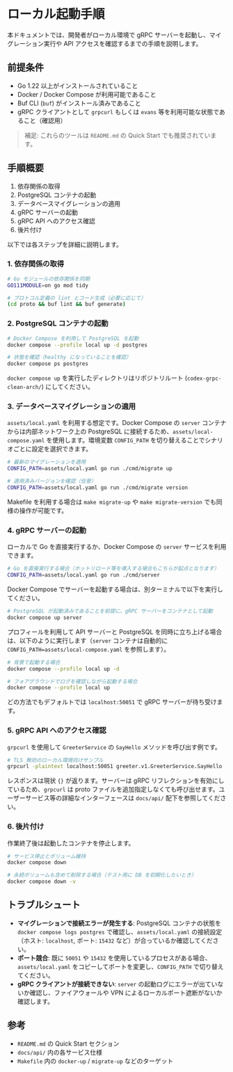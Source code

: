 # ローカル起動手順

本ドキュメントでは、開発者がローカル環境で gRPC サーバーを起動し、マイグレーション実行や API アクセスを確認するまでの手順を説明します。

## 前提条件
- Go 1.22 以上がインストールされていること
- Docker / Docker Compose が利用可能であること
- Buf CLI (`buf`) がインストール済みであること
- gRPC クライアントとして `grpcurl` もしくは `evans` 等を利用可能な状態であること（確認用）

> 補足: これらのツールは `README.md` の Quick Start でも推奨されています。

## 手順概要
1. 依存関係の取得
2. PostgreSQL コンテナの起動
3. データベースマイグレーションの適用
4. gRPC サーバーの起動
5. gRPC API へのアクセス確認
6. 後片付け

以下では各ステップを詳細に説明します。

### 1. 依存関係の取得
```bash
# Go モジュールの依存関係を同期
GO111MODULE=on go mod tidy

# プロトコル定義の lint とコード生成（必要に応じて）
(cd proto && buf lint && buf generate)
```

### 2. PostgreSQL コンテナの起動
```bash
# Docker Compose を利用して PostgreSQL を起動
docker compose --profile local up -d postgres

# 状態を確認（healthy になっていることを確認）
docker compose ps postgres
```

`docker compose up` を実行したディレクトリはリポジトリルート (`codex-grpc-clean-arch/`) にしてください。

### 3. データベースマイグレーションの適用
`assets/local.yaml` を利用する想定です。Docker Compose の `server` コンテナからは内部ネットワーク上の PostgreSQL に接続するため、`assets/local-compose.yaml` を使用します。環境変数 `CONFIG_PATH` を切り替えることでシナリオごとに設定を選択できます。

```bash
# 最新のマイグレーションを適用
CONFIG_PATH=assets/local.yaml go run ./cmd/migrate up

# 適用済みバージョンを確認（任意）
CONFIG_PATH=assets/local.yaml go run ./cmd/migrate version
```

Makefile を利用する場合は `make migrate-up` や `make migrate-version` でも同様の操作が可能です。

### 4. gRPC サーバーの起動
ローカルで Go を直接実行するか、Docker Compose の `server` サービスを利用できます。

```bash
# Go を直接実行する場合（ホットリロード等を導入する場合もこちらが起点となります）
CONFIG_PATH=assets/local.yaml go run ./cmd/server
```

Docker Compose でサーバーを起動する場合は、別ターミナルで以下を実行してください。

```bash
# PostgreSQL が起動済みであることを前提に、gRPC サーバーをコンテナとして起動
docker compose up server
```

プロフィールを利用して API サーバーと PostgreSQL を同時に立ち上げる場合は、以下のように実行します（`server` コンテナは自動的に `CONFIG_PATH=assets/local-compose.yaml` を参照します）。

```bash
# 背景で起動する場合
docker compose --profile local up -d

# フォアグラウンドでログを確認しながら起動する場合
docker compose --profile local up
```

どの方法でもデフォルトでは `localhost:50051` で gRPC サーバーが待ち受けます。

### 5. gRPC API へのアクセス確認
`grpcurl` を使用して `GreeterService` の `SayHello` メソッドを呼び出す例です。

```bash
# TLS 無効のローカル環境向けサンプル
grpcurl -plaintext localhost:50051 greeter.v1.GreeterService.SayHello
```

レスポンスは現状 `{}` が返ります。サーバーは gRPC リフレクションを有効にしているため、`grpcurl` は proto ファイルを追加指定しなくても呼び出せます。ユーザーサービス等の詳細なインターフェースは `docs/api/` 配下を参照してください。

### 6. 後片付け
作業終了後は起動したコンテナを停止します。

```bash
# サービス停止とボリューム維持
docker compose down

# 永続ボリュームも含めて削除する場合（テスト用に DB を初期化したいとき）
docker compose down -v
```

## トラブルシュート
- **マイグレーションで接続エラーが発生する**: PostgreSQL コンテナの状態を `docker compose logs postgres` で確認し、`assets/local.yaml` の接続設定（ホスト: `localhost`, ポート: `15432` など）が合っているか確認してください。
- **ポート競合**: 既に `50051` や `15432` を使用しているプロセスがある場合、`assets/local.yaml` をコピーしてポートを変更し、`CONFIG_PATH` で切り替えてください。
- **gRPC クライアントが接続できない**: `server` の起動ログにエラーが出ていないか確認し、ファイアウォールや VPN によるローカルポート遮断がないか確認します。

## 参考
- `README.md` の Quick Start セクション
- `docs/api/` 内の各サービス仕様
- `Makefile` 内の `docker-up` / `migrate-up` などのターゲット
